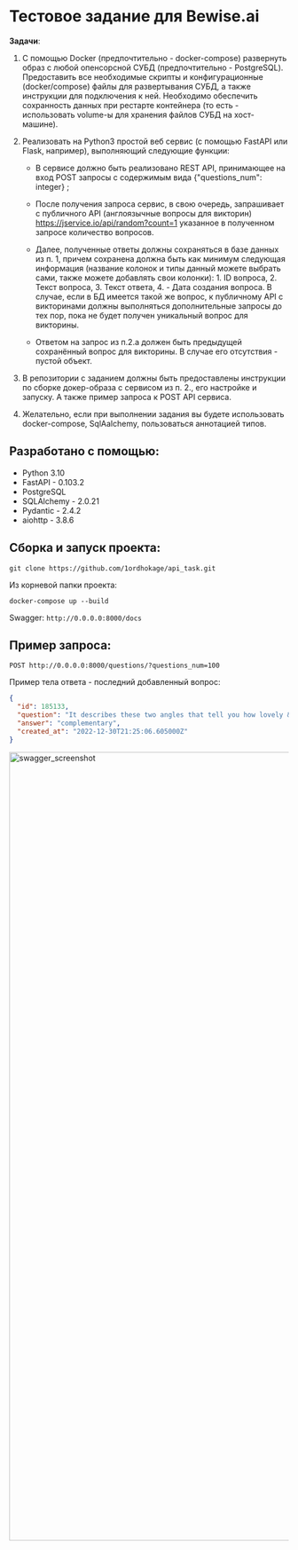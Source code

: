 # Тестовое задание для Bewise.ai

__Задачи__:

1. С помощью Docker (предпочтительно - docker-compose) развернуть образ с любой опенсорсной СУБД (предпочтительно - PostgreSQL). Предоставить все необходимые скрипты и конфигурационные (docker/compose) файлы для развертывания СУБД, а также инструкции для подключения к ней. Необходимо обеспечить сохранность данных при рестарте контейнера (то есть - использовать volume-ы для хранения файлов СУБД на хост-машине).


2. Реализовать на Python3 простой веб сервис (с помощью FastAPI или Flask, например), выполняющий следующие функции:

    - В сервисе должно быть реализовано REST API, принимающее на вход POST запросы с содержимым вида {"questions_num": integer}  ;

    - После получения запроса сервис, в свою очередь, запрашивает с публичного API (англоязычные вопросы для викторин) https://jservice.io/api/random?count=1 указанное в полученном запросе количество вопросов.

    - Далее, полученные ответы должны сохраняться в базе данных из п. 1, причем сохранена должна быть как минимум следующая информация (название колонок и типы данный можете выбрать сами, также можете добавлять свои колонки): 1. ID вопроса, 2. Текст вопроса, 3. Текст ответа, 4. - Дата создания вопроса. В случае, если в БД имеется такой же вопрос, к публичному API с викторинами должны выполняться дополнительные запросы до тех пор, пока не будет получен уникальный вопрос для викторины.
    
    - Ответом на запрос из п.2.a должен быть предыдущей сохранённый вопрос для викторины. В случае его отсутствия - пустой объект.

3. В репозитории с заданием должны быть предоставлены инструкции по сборке докер-образа с сервисом из п. 2., его настройке и запуску. А также пример запроса к POST API сервиса.

4. Желательно, если при выполнении задания вы будете использовать docker-compose, SqlAalchemy,  пользоваться аннотацией типов.

## Разработано с помощью:
- Python 3.10
- FastAPI - 0.103.2
- PostgreSQL
- SQLAlchemy - 2.0.21
- Pydantic - 2.4.2
- aiohttp - 3.8.6

## Сборка и запуск проекта:
    git clone https://github.com/1ordhokage/api_task.git
Из корневой папки проекта:

    docker-compose up --build

Swagger: `http://0.0.0.0:8000/docs`

## Пример запроса:
```HTTP
POST http://0.0.0.0:8000/questions/?questions_num=100
```

Пример тела ответа - последний добавленный вопрос:

```JSON
{
  "id": 185133,
  "question": "It describes these two angles that tell you how lovely & terrific you are",
  "answer": "complementary",
  "created_at": "2022-12-30T21:25:06.605000Z"
}

```
<img width="1422" alt="swagger_screenshot" src="https://github.com/1ordhokage/api_task/assets/61906886/21819e83-1a77-4b54-8795-e76cad3363f5">




